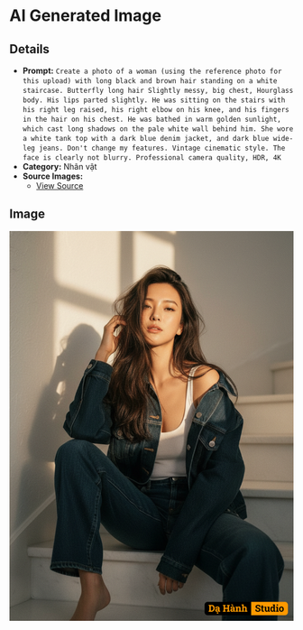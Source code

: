 # AI Generated Image

## Details
- **Prompt:** `Create a photo of a woman (using the reference photo for this upload) with long black and brown hair standing on a white staircase. Butterfly long hair Slightly messy, big chest, Hourglass body. His lips parted slightly. He was sitting on the stairs with his right leg raised, his right elbow on his knee, and his fingers in the hair on his chest. He was bathed in warm golden sunlight, which cast long shadows on the pale white wall behind him. She wore a white tank top with a dark blue denim jacket, and dark blue wide-leg jeans. Don't change my features. Vintage cinematic style. The face is clearly not blurry. Professional camera quality, HDR, 4K
`
- **Category:** Nhân vật
- **Source Images:**
  - [View Source](https://raw.githubusercontent.com/lenzcomvth/Somethings/main/Models/Female/Female3.jpg)

## Image
![AI Generated Image](./image-2025-10-16T20-24-47-151Z-1h9c5.png)